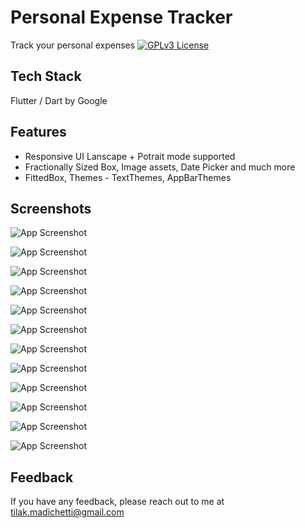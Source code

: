 # Personal Expense Tracker

Track your personal expenses
[![GPLv3 License](https://img.shields.io/badge/License-GPL%20v3-yellow.svg)](https://opensource.org/licenses/)

## Tech Stack

Flutter / Dart by Google
## Features

- Responsive UI Lanscape + Potrait mode supported
- Fractionally Sized Box, Image assets, Date Picker and much more
- FittedBox, Themes - TextThemes, AppBarThemes

## Screenshots

![App Screenshot](https://res.cloudinary.com/returnoftheking/image/upload/v1627074896/personal_expense/Screenshot_1627071410_jylhuw.png)

![App Screenshot](https://res.cloudinary.com/returnoftheking/image/upload/v1627074896/personal_expense/Screenshot_1627071716_vptvnu.png)

![App Screenshot](https://res.cloudinary.com/returnoftheking/image/upload/v1627074895/personal_expense/Screenshot_1627072895_h6nluq.png)

![App Screenshot](https://res.cloudinary.com/returnoftheking/image/upload/v1627074896/personal_expense/Screenshot_1627071377_ggswk8.png)

![App Screenshot](https://res.cloudinary.com/returnoftheking/image/upload/v1627074895/personal_expense/Screenshot_1627071469_x24nrp.png)

![App Screenshot](https://res.cloudinary.com/returnoftheking/image/upload/v1627074895/personal_expense/Screenshot_1627071472_tybnbb.png)

![App Screenshot](https://res.cloudinary.com/returnoftheking/image/upload/v1627074894/personal_expense/Screenshot_1627072886_jipar5.png)

![App Screenshot](https://res.cloudinary.com/returnoftheking/image/upload/v1627074894/personal_expense/Screenshot_1627071451_c7yoge.png)

![App Screenshot](https://res.cloudinary.com/returnoftheking/image/upload/v1627074893/personal_expense/Screenshot_1627071427_fwqsut.png)

![App Screenshot](https://res.cloudinary.com/returnoftheking/image/upload/v1627074893/personal_expense/Screenshot_1627071725_alvuod.png)

![App Screenshot](https://res.cloudinary.com/returnoftheking/image/upload/v1627074893/personal_expense/Screenshot_1627071418_hi9nyy.png)

![App Screenshot](https://res.cloudinary.com/returnoftheking/image/upload/v1627074893/personal_expense/Screenshot_1627072401_seiipf.png)

## Feedback

If you have any feedback, please reach out to me at tilak.madichetti@gmail.com




